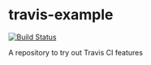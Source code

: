# travis-example

[![Build Status](https://secure.travis-ci.org/loomphp/travis-example.svg?branch=master)](https://secure.travis-ci.org/loomphp/travis-example.svg)

A repository to try out Travis CI features
